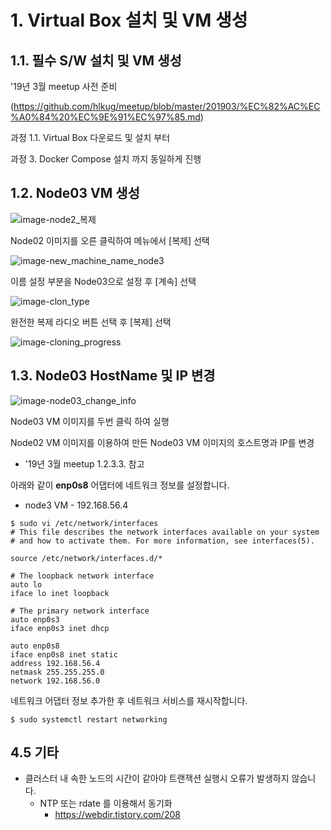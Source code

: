 # 1. Virtual Box 설치 및 VM 생성

## 1.1. 필수 S/W 설치 및 VM 생성

'19년 3월 meetup 사전 준비

(https://github.com/hlkug/meetup/blob/master/201903/%EC%82%AC%EC%A0%84%20%EC%9E%91%EC%97%85.md)

과정 1.1. Virtual Box 다운로드 및 설치 부터

과정 3. Docker Compose 설치 까지 동일하게 진행



## 1.2. Node03 VM 생성
![image-node2_복제](https://github.com/hlkug/meetup/blob/master/201905/images/node2_%EB%B3%B5%EC%A0%9C.png)

Node02 이미지를 오른 클릭하여 메뉴에서 [복제] 선택

![image-new_machine_name_node3](https://github.com/hlkug/meetup/blob/master/201905/images/new_machine_name_node3.png)

이름 설정 부분을 Node03으로 설정 후  [계속] 선택

![image-clon_type](https://github.com/hlkug/meetup/blob/master/201905/images/clon_type.png)

완전한 복제 라디오 버튼 선택 후 [복제] 선택

![image-cloning_progress](https://github.com/hlkug/meetup/blob/master/201905/images/cloning_progress.png)

## 1.3. Node03 HostName 및 IP 변경

![image-node03_change_info](https://github.com/hlkug/meetup/blob/master/201905/images/node03_change_info.png)

Node03 VM 이미지를 두번 클릭 하여 실행

Node02 VM 이미지를 이용하여 만든 Node03 VM 이미지의 호스트명과 IP를 변경

* '19년 3월 meetup 1.2.3.3. 참고

아래와 같이 **enp0s8** 어댑터에 네트워크 정보를 설정합니다.

* node3 VM - 192.168.56.4

~~~shell
$ sudo vi /etc/network/interfaces
# This file describes the network interfaces available on your system
# and how to activate them. For more information, see interfaces(5).

source /etc/network/interfaces.d/*

# The loopback network interface
auto lo
iface lo inet loopback

# The primary network interface
auto enp0s3
iface enp0s3 inet dhcp

auto enp0s8
iface enp0s8 inet static
address 192.168.56.4
netmask 255.255.255.0
network 192.168.56.0
~~~



네트워크 어댑터 정보 추가한 후 네트워크 서비스를 재시작합니다.

~~~shell
$ sudo systemctl restart networking
~~~


## 4.5 기타

* 클러스터 내 속한 노드의 시간이 같아야 트랜잭션 실행시 오류가 발생하지 않습니다.
  * NTP 또는 rdate 를 이용해서 동기화
    * https://webdir.tistory.com/208

